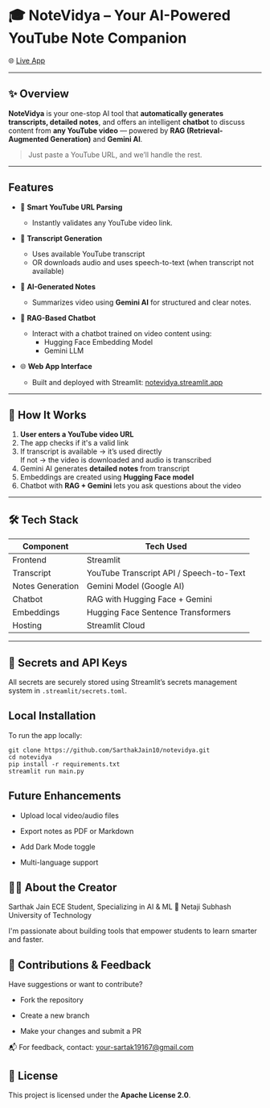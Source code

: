# 🎓 NoteVidya – Your AI-Powered YouTube Note Companion  
🌐 [Live App](https://notevidya.streamlit.app)

---

## ✨ Overview  
**NoteVidya** is your one-stop AI tool that **automatically generates transcripts, detailed notes**, and offers an intelligent **chatbot** to discuss content from **any YouTube video** — powered by **RAG (Retrieval-Augmented Generation)** and **Gemini AI**.

>  Just paste a YouTube URL, and we’ll handle the rest.

---

##  Features

- 🔗 **Smart YouTube URL Parsing**  
  - Instantly validates any YouTube video link.

- 📝 **Transcript Generation**  
  - Uses available YouTube transcript  
  - OR downloads audio and uses speech-to-text (when transcript not available)

- 📓 **AI-Generated Notes**  
  - Summarizes video using **Gemini AI** for structured and clear notes.

- 💬 **RAG-Based Chatbot**  
  - Interact with a chatbot trained on video content using:
    - Hugging Face Embedding Model
    - Gemini LLM

- 🌐 **Web App Interface**  
  - Built and deployed with Streamlit: [notevidya.streamlit.app](https://notevidya.streamlit.app)

---

## 🧭 How It Works

1. **User enters a YouTube video URL**
2.  The app checks if it's a valid link
3.  If transcript is available → it’s used directly  
    If not → the video is downloaded and audio is transcribed
4.  Gemini AI generates **detailed notes** from transcript
5.  Embeddings are created using **Hugging Face model**
6.  Chatbot with **RAG + Gemini** lets you ask questions about the video

---

## 🛠️ Tech Stack

| Component        | Tech Used                        |
|------------------|----------------------------------|
| Frontend         | Streamlit                        |
| Transcript       | YouTube Transcript API / Speech-to-Text |
| Notes Generation | Gemini Model (Google AI)         |
| Chatbot          | RAG with Hugging Face + Gemini   |
| Embeddings       | Hugging Face Sentence Transformers |
| Hosting          | Streamlit Cloud                  |

---

## 🔐 Secrets and API Keys

All secrets are securely stored using Streamlit’s secrets management system in `.streamlit/secrets.toml`.

##  Local Installation

To run the app locally:

```
git clone https://github.com/SarthakJain10/notevidya.git
cd notevidya
pip install -r requirements.txt
streamlit run main.py
```

##  Future Enhancements
-  Upload local video/audio files

-  Export notes as PDF or Markdown

-  Add Dark Mode toggle

-  Multi-language support

## 🙋‍♂️ About the Creator
Sarthak Jain
ECE Student, Specializing in AI & ML
📍 Netaji Subhash University of Technology

I'm passionate about building tools that empower students to learn smarter and faster.

## 🤝 Contributions & Feedback
Have suggestions or want to contribute?

- Fork the repository

- Create a new branch

- Make your changes and submit a PR

📬 For feedback, contact: your-sartak19167@gmail.com

## 📝 License

This project is licensed under the **Apache License 2.0**.
